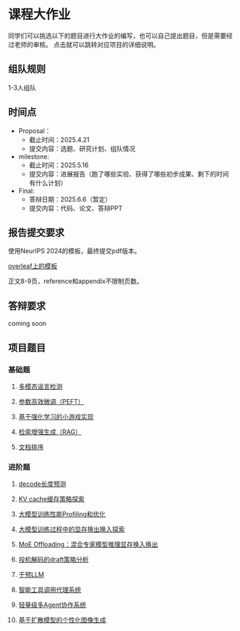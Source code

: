 # 课程大作业

同学们可以挑选以下的题目进行大作业的编写，也可以自己提出题目，但是需要经过老师的审核。
点击就可以跳转对应项目的详细说明。

## 组队规则
1-3人组队

## 时间点
- Proposal：
    - 截止时间：2025.4.21
    - 提交内容：选题、研究计划、组队情况
- milestone: 
    - 截止时间：2025.5.16
    - 提交内容：进展报告（跑了哪些实验、获得了哪些初步成果、剩下的时间有什么计划）
- Final: 
    - 答辩日期：2025.6.6（暂定）
    - 提交内容：代码、论文、答辩PPT

## 报告提交要求

使用NeurIPS 2024的模板，最终提交pdf版本。

[overleaf上的模板](https://www.overleaf.com/latex/templates/neurips-2024/tpsbbrdqcmsh)

正文8-9页，reference和appendix不限制页数。

## 答辩要求
coming soon

## 项目题目

### 基础题

1. [多模态谣言检测](./projects/NJUProject_MultimodalRumorDetection.md)

2. [参数高效微调（PEFT）](./projects/NJUProject_PEFT.md)

3. [基于强化学习的小游戏实现](./projects/NJU_DL2025_project_RL.md)

4. [检索增强生成（RAG）](./projects/NJU_2025spring_ragprojects.md)

5. [文档排序](./projects/NJU_2025spring_ranking.md)

### 进阶题

1. [decode长度预测](./projects/Generation_Length_Prediction.md)

2. [KV cache缓存策略探索](./projects/Caching-Strategy.md)

3. [大模型训练性能Profiling和优化](./projects/Profiling-optimization.md)

4. [大模型训练过程中的显存换出换入探索](./projects/TRAINING_SWAP.md)

5. [MoE Offloading：混合专家模型推理显存换入换出](./projects/NJUProject_MoE_Offloading.md)

6. [投机解码的draft策略分析](./projects/NJUProject_Speculative_Decoding_Draft_Strategy.md)

7. [干预LLM](./projects/NJU_steer.md)

8. [智能工具调用代理系统](./projects/NJUProject_toolagent.md)
   
9. [轻量级多Agent协作系统](./projects/NJUProject_multiagent.md)

10. [基于扩散模型的个性化图像生成](./projects/NJU_DL2025_project_diffusion.md)
    
